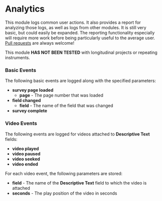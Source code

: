 # Analytics

This module logs common user actions.  It also provides a report for analyzing those logs, as well as logs from other modules.  It is still very basic, but could easily be expanded.  The reporting functionality especially will require more work before being particularly useful to the average user.  [Pull requests](https://help.github.com/articles/about-pull-requests/) are always welcome!

This module **HAS NOT BEEN TESTED** with longitudinal projects or repeating instruments. 
 
### Basic Events
The following basic events are logged along with the specified parameters:

- **survey page loaded**
	- **page** - The page number that was loaded
- **field changed**
	- **field** - The name of the field that was changed
- **survey complete**

### Video Events
The following events are logged for videos attached to **Descriptive Text** fields:

- **video played**
- **video paused**
- **video seeked**
- **video ended**
	
For each video event, the following parameters are stored:
- **field** - The name of the **Descriptive Text** field to which the video is attached
- **seconds** - The play position of the video in seconds
